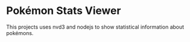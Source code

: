 # Pokémon Stats Viewer
This projects uses nvd3 and nodejs to show statistical information about pokémons.
